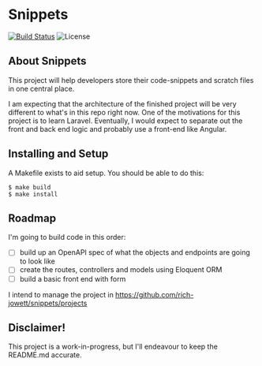 # Snippets
<a href="https://travis-ci.com/rich-jowett/snippets"><img src="https://travis-ci.com/rich-jowett/snippets.svg?branch=master" alt="Build Status"></a>
<img src="https://poser.pugx.org/laravel/framework/license.svg" alt="License">

## About Snippets
This project will help developers store their code-snippets and scratch files in one central place.  

I am expecting that the architecture of the finished project will be very different to what's in this repo right now.  One
of the motivations for this project is to learn Laravel.  Eventually, I would expect to separate out the front and back
end logic and probably use a front-end like Angular.

## Installing and Setup
A Makefile exists to aid setup.  You should be able to do this:
```shell script
$ make build
$ make install
```

## Roadmap
I'm going to build code in this order:

- [ ] build up an OpenAPI spec of what the objects and endpoints are going to look like
- [ ] create the routes, controllers and models using Eloquent ORM
- [ ] build a basic front end with form

I intend to manage the project in https://github.com/rich-jowett/snippets/projects

## Disclaimer!
This project is a work-in-progress, but I'll endeavour to keep the README.md accurate.
